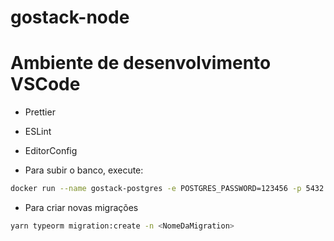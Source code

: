 # gostack-node

# Ambiente de desenvolvimento VSCode
- Prettier
- ESLint
- EditorConfig

- Para subir o banco, execute:
```sh
docker run --name gostack-postgres -e POSTGRES_PASSWORD=123456 -p 5432:5432 -d postgres
```
- Para criar novas migrações
```sh
yarn typeorm migration:create -n <NomeDaMigration>
```

